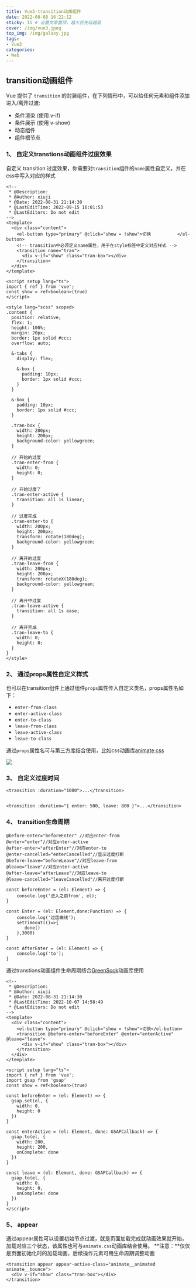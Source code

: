 ```yaml
---
title: Vue3-transition动画组件
date: 2022-08-08 16:22:12
sticky: 15 # 设置文章置顶，越大优先级越高
cover: /img/vue3.jpeg
top_img: /img/galaxy.jpg
tags:
- Vue3
categories:
- Web
---
```


## transition动画组件

Vue 提供了 `transition` 的封装组件，在下列情形中，可以给任何元素和组件添加进入/离开过渡:

- 条件渲染 (使用 v-if)
- 条件展示 (使用 v-show)
- 动态组件
- 组件根节点

### 1、 自定义transtions动画组件过度效果

自定义 transition 过度效果，你需要对`transition`组件的`name`属性自定义。并在css中写入对应的样式

```vue
<!--
 * @Description: 
 * @Author: xiuji
 * @Date: 2022-08-31 21:14:30
 * @LastEditTime: 2022-09-15 16:01:53
 * @LastEditors: Do not edit
-->
<template>
  <div class="content">
    <el-button type="primary" @click="show = !show">切换			</el-button>
    <!-- transition中必须定义name属性，用于在style标签中定义对应样式 -->
    <transition name="tran">
      <div v-if="show" class="tran-box"></div>
    </transition>
  </div>
</template>

<script setup lang="ts">
import { ref } from 'vue';
const show = ref<boolean>(true)
</script>

<style lang="scss" scoped>
.content {
  position: relative;
  flex: 1;
  height: 100%;
  margin: 20px;
  border: 1px solid #ccc;
  overflow: auto;

  &-tabs {
    display: flex;

    &-box {
      padding: 10px;
      border: 1px solid #ccc;
    }
  }

  &-box {
    padding: 10px;
    border: 1px solid #ccc;
  }

  .tran-box {
    width: 200px;
    height: 200px;
    background-color: yellowgreen;
  }

  // 开始的过度
  .tran-enter-from {
    width: 0;
    height: 0;
  }

  // 开始过度了
  .tran-enter-active {
    transition: all 1s linear;
  }

  // 过度完成
  .tran-enter-to {
    width: 200px;
    height: 200px;
    transform: rotate(180deg);
    background-color: yellowgreen;
  }

  // 离开的过度
  .tran-leave-from {
    width: 200px;
    height: 200px;
    transform: rotateX(180deg);
    background-color: yellowgreen;
  }

  // 离开中过度
  .tran-leave-active {
    transition: all 1s ease;
  }

  // 离开完成
  .tran-leave-to {
    width: 0;
    height: 0;
  }
}
</style>
```

### 2、 通过props属性自定义样式

也可以在transition组件上通过组件`props`属性传入自定义类名，props属性名如下：

- `enter-from-class`
- `enter-active-class`
- `enter-to-class`
- `leave-from-class`
- `leave-active-class`
- `leave-to-class`

通过`props`属性名可与第三方库结合使用，比如css动画库[animate css](https://animate.style/)

![](Vue3-transition动画组件/image-20220915164804909.png)

### 3、 自定义过度时间

```vue
<transition :duration="1000">...</transition>
 
 
<transition :duration="{ enter: 500, leave: 800 }">...</transition>
```

### 4、 transition生命周期

```vue
@before-enter="beforeEnter" //对应enter-from
@enter="enter"//对应enter-active
@after-enter="afterEnter"//对应enter-to
@enter-cancelled="enterCancelled"//显示过度打断
@before-leave="beforeLeave"//对应leave-from
@leave="leave"//对应enter-active
@after-leave="afterLeave"//对应leave-to
@leave-cancelled="leaveCancelled"//离开过度打断

const beforeEnter = (el: Element) => {
    console.log('进入之前from', el);
}

const Enter = (el: Element,done:Function) => {
    console.log('过度曲线');
    setTimeout(()=>{
       done()
    },3000)
}

const AfterEnter = (el: Element) => {
    console.log('to');
}
```

通过transtions动画组件生命周期结合[GreenSock](https://greensock.com/)动画库使用

```vue
<!--
 * @Description: 
 * @Author: xiuji
 * @Date: 2022-08-31 21:14:30
 * @LastEditTime: 2022-10-07 14:58:49
 * @LastEditors: Do not edit
-->
<template>
  <div class="content">
    <el-button type="primary" @click="show = !show">切换</el-button>
    <transition @before-enter="beforeEnter" @enter="enterActive" @leave="leave">
      <div v-if="show" class="tran-box"></div>
    </transition>
  </div>
</template>

<script setup lang="ts">
import { ref } from 'vue';
import gsap from 'gsap'
const show = ref<boolean>(true)

const beforeEnter = (el: Element) => {
  gsap.set(el, {
    width: 0,
    height: 0
  })
}

const enterActive = (el: Element, done: GSAPCallback) => {
  gsap.to(el, {
    width: 200,
    height: 200,
    onComplete: done
  })
}

const leave = (el: Element, done: GSAPCallback) => {
  gsap.to(el, {
    width: 0,
    height: 0,
    onComplete: done
  })
}
</script>
```

### 5、 appear

通过appear属性可以设置初始节点过渡，就是页面加载完成就动画效果就开始，加载对应三个状态，该属性也可与`animate.css`动画库结合使用。
**注意：**仅仅是页面初始化时的加载动画，后续操作元素可用生命周期调整动画

```vue
<transition appear appear-active-class="animate__animated animate__bounce">
  <div v-if="show" class="tran-box"></div>
</transition>
```

#### 
